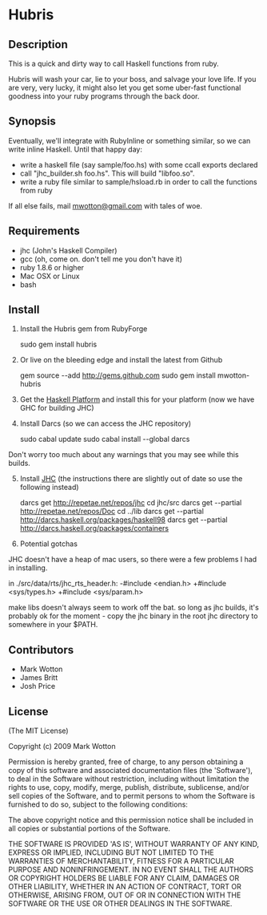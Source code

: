 # Hubris

## Description

This is a quick and dirty way to call Haskell functions from ruby.

Hubris will wash your car, lie to your boss, and salvage your love life.
If you are very, very lucky, it might also let you get some uber-fast
functional goodness into your ruby programs through the back door.

## Synopsis

Eventually, we'll integrate with RubyInline or something similar, 
so we can write inline Haskell. Until that happy day:

* write a haskell file (say sample/foo.hs) with some ccall exports declared
* call "jhc_builder.sh foo.hs". This will build "libfoo.so".
* write a ruby file similar to sample/hsload.rb in order to call the functions from ruby

If all else fails, mail mwotton@gmail.com with tales of woe.

## Requirements


* jhc (John's Haskell Compiler)
* gcc (oh, come on. don't tell me you don't have it)
* ruby 1.8.6 or higher
* Mac OSX or Linux
* bash

## Install

1. Install the Hubris gem from RubyForge

      sudo gem install hubris

2. Or live on the bleeding edge and install the latest from Github

      gem source --add http://gems.github.com
      sudo gem install mwotton-hubris

3. Get the [Haskell Platform][haskell_platform] and install this for your platform (now we have GHC for building JHC)

4. Install Darcs (so we can access the JHC repository)

      sudo cabal update
      sudo cabal install --global darcs

Don't worry too much about any warnings that you may see while this builds.

5. Install [JHC][jhc] (the instructions there are slightly out of date so use the following instead)

      darcs get http://repetae.net/repos/jhc
      cd jhc/src
      darcs get --partial http://repetae.net/repos/Doc
      cd ../lib
      darcs get --partial http://darcs.haskell.org/packages/haskell98
      darcs get --partial http://darcs.haskell.org/packages/containers

6. Potential gotchas

JHC doesn't have a heap of mac users, so there were a few problems I had in installing.

in ./src/data/rts/jhc_rts_header.h:
      -#include <endian.h>
      +#include <sys/types.h>
      +#include <sys/param.h>

make libs doesn't always seem to work off the bat. so long as jhc builds, it's probably ok
for the moment - copy the jhc binary in the root jhc directory to somewhere in your $PATH.

## Contributors

* Mark Wotton
* James Britt
* Josh Price

## License

(The MIT License)

Copyright (c) 2009 Mark Wotton

Permission is hereby granted, free of charge, to any person obtaining
a copy of this software and associated documentation files (the
'Software'), to deal in the Software without restriction, including
without limitation the rights to use, copy, modify, merge, publish,
distribute, sublicense, and/or sell copies of the Software, and to
permit persons to whom the Software is furnished to do so, subject to
the following conditions:

The above copyright notice and this permission notice shall be
included in all copies or substantial portions of the Software.

THE SOFTWARE IS PROVIDED 'AS IS', WITHOUT WARRANTY OF ANY KIND,
EXPRESS OR IMPLIED, INCLUDING BUT NOT LIMITED TO THE WARRANTIES OF
MERCHANTABILITY, FITNESS FOR A PARTICULAR PURPOSE AND NONINFRINGEMENT.
IN NO EVENT SHALL THE AUTHORS OR COPYRIGHT HOLDERS BE LIABLE FOR ANY
CLAIM, DAMAGES OR OTHER LIABILITY, WHETHER IN AN ACTION OF CONTRACT,
TORT OR OTHERWISE, ARISING FROM, OUT OF OR IN CONNECTION WITH THE
SOFTWARE OR THE USE OR OTHER DEALINGS IN THE SOFTWARE.


[haskell_platform]: http://hackage.haskell.org/platform/
[jhc]: http://repetae.net/computer/jhc/
